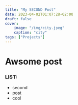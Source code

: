 ```yaml
---
title: "My SECOND Post"
date: 2023-04-02T01:07:28+02:00
draft: false
cover:
    image: "/img/city.jpeg"
    caption: "city"
tags: ["Projects"]
---
```


# Awsome post

### LIST:
* second
* post
* cool